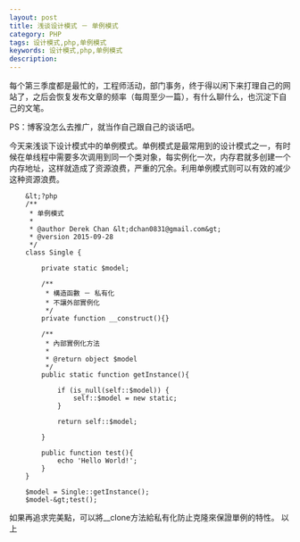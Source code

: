 ```yaml
---
layout: post
title: 浅谈设计模式 － 单例模式
category: PHP
tags: 设计模式,php,单例模式
keywords: 设计模式,php,单例模式
description: 
---
```


每个第三季度都是最忙的，工程师活动，部门事务，终于得以闲下来打理自己的网站了，之后会恢复发布文章的频率（每周至少一篇），有什么聊什么，也沉淀下自己的文笔。

PS：博客没怎么去推广，就当作自己跟自己的谈话吧。

今天来浅谈下设计模式中的单例模式。单例模式是最常用到的设计模式之一，有时候在单线程中需要多次调用到同一个类对象，每实例化一次，内存君就多创建一个内存地址，这样就造成了资源浪费，严重的冗余。利用单例模式则可以有效的减少这种资源浪费。

        &lt;?php 
        /**
         * 单例模式
         *
         * @author Derek Chan &lt;dchan0831@gmail.com&gt;
         * @version 2015-09-28
         */
        class Single {
        
            private static $model;
        
            /**
             * 構造函數 － 私有化
             * 不讓外部實例化
             */
            private function __construct(){}
        
            /**
             * 內部實例化方法
             *
             * @return object $model
             */
            public static function getInstance(){
        
                if (is_null(self::$model)) {
                    self::$model = new static;
                }
        
                return self::$model;
        
            }
        
            public function test(){
                echo 'Hello World!';
            }
        }
        
        $model = Single::getInstance(); 
        $model-&gt;test();  


如果再追求完美點，可以將__clone方法給私有化防止克隆來保證單例的特性。 以上

